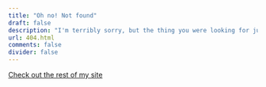 ```yaml
---
title: "Oh no! Not found"
draft: false
description: "I'm terribly sorry, but the thing you were looking for just isn't here."
url: 404.html
comments: false
divider: false
---
```

[Check out the rest of my site](/)